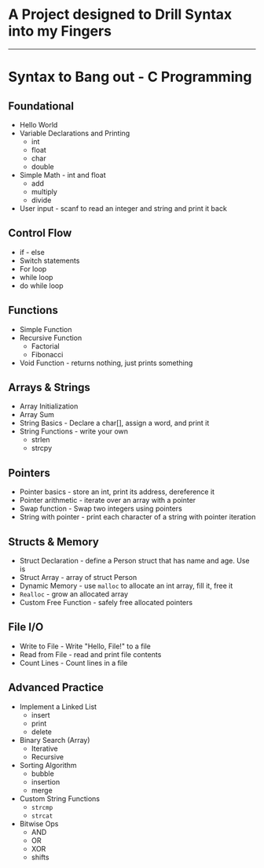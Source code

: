 # A Project designed to Drill Syntax into my Fingers

---

# Syntax to Bang out - C Programming

## Foundational
- Hello World
- Variable Declarations and Printing
    - int
    - float
    - char
    - double
- Simple Math - int and float
    - add
    - multiply
    - divide
- User input - scanf to read an integer and string and print it back

## Control Flow
- if - else
- Switch statements
- For loop
- while loop
- do while loop

## Functions
- Simple Function
- Recursive Function
    - Factorial
    - Fibonacci
- Void Function - returns nothing, just prints something

## Arrays & Strings
- Array Initialization
- Array Sum
- String Basics - Declare a char[], assign a word, and print it
- String Functions - write your own
    - strlen
    - strcpy

## Pointers
- Pointer basics - store an int, print its address, dereference it
- Pointer arithmetic - iterate over an array with a pointer
- Swap function - Swap two integers using pointers
- String with pointer - print each character of a string with pointer iteration

## Structs & Memory
- Struct Declaration - define a Person struct that has name and age. Use is
- Struct Array - array of struct Person
- Dynamic Memory - use `malloc` to allocate an int array, fill it, free it
- `Realloc` - grow an allocated array
- Custom Free Function - safely free allocated pointers

## File I/O
- Write to File - Write "Hello, File!" to a file
- Read from File - read and print file contents
- Count Lines - Count lines in a file

## Advanced Practice
- Implement a Linked List
    - insert
    - print
    - delete
- Binary Search (Array)
    - Iterative
    - Recursive
- Sorting Algorithm
    - bubble
    - insertion
    - merge
- Custom String Functions
    - `strcmp`
    - `strcat`
- Bitwise Ops
    - AND
    - OR
    - XOR
    - shifts

